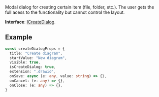 Modal dialog for creating certain item (file, folder, etc.). The user gets the full acess to the functionality but cannot control the layout.

**Interface**: [ICreateDialog](https://github.com/ONLYOFFICE/docspace-plugin-sdk/blob/master/src/interfaces/components/ICreateDialog.ts).

## Example

``` ts
const createDialogProps = {
  title: "Create diagram",
  startValue: "New diagram",
  visible: true,
  isCreateDialog: true,
  extension: ".drawio",
  onSave: async (e: any, value: string) => {},
  onCancel: (e: any) => {},
  onClose: (e: any) => {},
}
```
